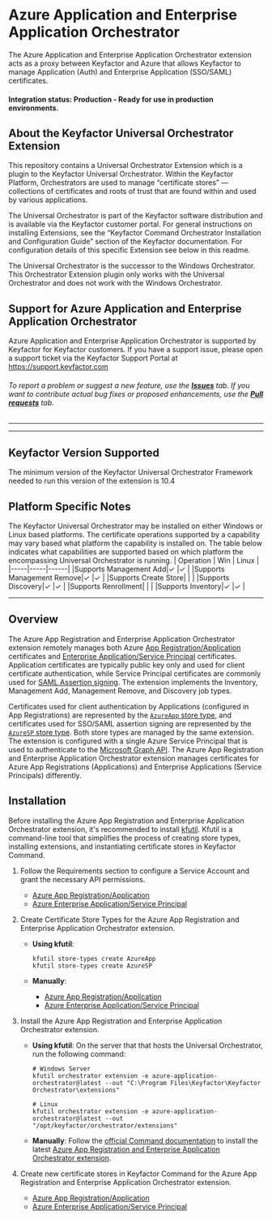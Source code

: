 
# Azure Application and Enterprise Application Orchestrator

The Azure Application and Enterprise Application Orchestrator extension acts as a proxy between Keyfactor and Azure that allows Keyfactor to manage Application (Auth) and Enterprise Application (SSO/SAML) certificates.

#### Integration status: Production - Ready for use in production environments.

## About the Keyfactor Universal Orchestrator Extension

This repository contains a Universal Orchestrator Extension which is a plugin to the Keyfactor Universal Orchestrator. Within the Keyfactor Platform, Orchestrators are used to manage “certificate stores” &mdash; collections of certificates and roots of trust that are found within and used by various applications.

The Universal Orchestrator is part of the Keyfactor software distribution and is available via the Keyfactor customer portal. For general instructions on installing Extensions, see the “Keyfactor Command Orchestrator Installation and Configuration Guide” section of the Keyfactor documentation. For configuration details of this specific Extension see below in this readme.

The Universal Orchestrator is the successor to the Windows Orchestrator. This Orchestrator Extension plugin only works with the Universal Orchestrator and does not work with the Windows Orchestrator.

## Support for Azure Application and Enterprise Application Orchestrator

Azure Application and Enterprise Application Orchestrator is supported by Keyfactor for Keyfactor customers. If you have a support issue, please open a support ticket via the Keyfactor Support Portal at https://support.keyfactor.com

###### To report a problem or suggest a new feature, use the **[Issues](../../issues)** tab. If you want to contribute actual bug fixes or proposed enhancements, use the **[Pull requests](../../pulls)** tab.

---


---



## Keyfactor Version Supported

The minimum version of the Keyfactor Universal Orchestrator Framework needed to run this version of the extension is 10.4
## Platform Specific Notes

The Keyfactor Universal Orchestrator may be installed on either Windows or Linux based platforms. The certificate operations supported by a capability may vary based what platform the capability is installed on. The table below indicates what capabilities are supported based on which platform the encompassing Universal Orchestrator is running.
| Operation | Win | Linux |
|-----|-----|------|
|Supports Management Add|&check; |&check; |
|Supports Management Remove|&check; |&check; |
|Supports Create Store|  |  |
|Supports Discovery|&check; |&check; |
|Supports Renrollment|  |  |
|Supports Inventory|&check; |&check; |





---


## Overview
The Azure App Registration and Enterprise Application Orchestrator extension remotely manages both Azure [App Registration/Application](https://learn.microsoft.com/en-us/entra/identity-platform/certificate-credentials) certificates and [Enterprise Application/Service Principal](https://docs.microsoft.com/en-us/azure/active-directory/develop/enterprise-apps-certificate-credentials) certificates. Application certificates are typically public key only and used for client certificate authentication, while Service Principal certificates are commonly used for [SAML Assertion signing](https://learn.microsoft.com/en-us/entra/identity/enterprise-apps/tutorial-manage-certificates-for-federated-single-sign-on). The extension implements the Inventory, Management Add, Management Remove, and Discovery job types.

Certificates used for client authentication by Applications (configured in App Registrations) are represented by the [`AzureApp` store type](docs/azureapp.md), and certificates used for SSO/SAML assertion signing are represented by the [`AzureSP` store type](docs/azuresp.md). Both store types are managed by the same extension. The extension is configured with a single Azure Service Principal that is used to authenticate to the [Microsoft Graph API](https://learn.microsoft.com/en-us/graph/use-the-api). The Azure App Registration and Enterprise Application Orchestrator extension manages certificates for Azure App Registrations (Applications) and Enterprise Applications (Service Principals) differently. 

## Installation
Before installing the Azure App Registration and Enterprise Application Orchestrator extension, it's recommended to install [kfutil](https://github.com/Keyfactor/kfutil). Kfutil is a command-line tool that simplifies the process of creating store types, installing extensions, and instantiating certificate stores in Keyfactor Command.

1. Follow the Requirements section to configure a Service Account and grant the necessary API permissions.

    * [Azure App Registration/Application](docs/azureapp.md#requirements)
    * [Azure Enterprise Application/Service Principal](docs/azuresp.md#requirements)

2. Create Certificate Store Types for the Azure App Registration and Enterprise Application Orchestrator extension. 

    * **Using kfutil**:

        ```shell
        kfutil store-types create AzureApp
        kfutil store-types create AzureSP
        ```

    * **Manually**:

        * [Azure App Registration/Application](docs/azureapp.md#certificate-store-type-configuration)
        * [Azure Enterprise Application/Service Principal](docs/azuresp.md#certificate-store-type-configuration)

3. Install the Azure App Registration and Enterprise Application Orchestrator extension.
    
    * **Using kfutil**: On the server that that hosts the Universal Orchestrator, run the following command:

        ```shell
        # Windows Server
        kfutil orchestrator extension -e azure-application-orchestrator@latest --out "C:\Program Files\Keyfactor\Keyfactor Orchestrator\extensions"

        # Linux
        kfutil orchestrator extension -e azure-application-orchestrator@latest --out "/opt/keyfactor/orchestrator/extensions"
        ```

    * **Manually**: Follow the [official Command documentation](https://software.keyfactor.com/Core-OnPrem/Current/Content/InstallingAgents/NetCoreOrchestrator/CustomExtensions.htm?Highlight=extensions) to install the latest [Azure App Registration and Enterprise Application Orchestrator extension](https://github.com/Keyfactor/azure-application-orchestrator/releases/latest).

4. Create new certificate stores in Keyfactor Command for the Azure App Registration and Enterprise Application Orchestrator extension.

    * [Azure App Registration/Application](docs/azureapp.md#certificate-store-configuration)
    * [Azure Enterprise Application/Service Principal](docs/azuresp.md#certificate-store-configuration)


